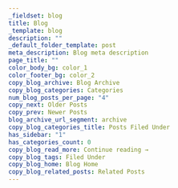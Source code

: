 ```yaml
---
_fieldset: blog
title: Blog
_template: blog
description: ""
_default_folder_template: post
meta_description: Blog meta description
page_title: ""
color_body_bg: color_1
color_footer_bg: color_2
copy_blog_archive: Blog Archive
copy_blog_categories: Categories
num_blog_posts_per_page: "4"
copy_next: Older Posts
copy_prev: Newer Posts
blog_archive_url_segment: archive
copy_blog_categories_title: Posts Filed Under
has_sidebar: "1"
has_categories_count: 0
copy_blog_read_more: Continue reading →
copy_blog_tags: Filed Under
copy_blog_home: Blog Home
copy_blog_related_posts: Related Posts
---
```


















































































